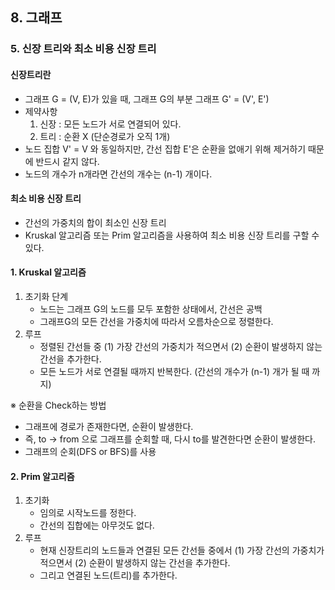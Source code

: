 ## 8. 그래프
### 5. 신장 트리와 최소 비용 신장 트리
#### 신장트리란
- 그래프 G = (V, E)가 있을 때, 그래프 G의 부분 그래프 G' = (V', E')
- 제약사항
    1. 신장 : 모든 노드가 서로 연결되어 있다.
    2. 트리 : 순환 X (단순경로가 오직 1개)
- 노드 집합 V' = V 와 동일하지만, 간선 집합 E'은 순환을 없애기 위해 제거하기 때문에 반드시 같지 않다.
- 노드의 개수가 n개라면 간선의 개수는 (n-1) 개이다.

#### 최소 비용 신장 트리
- 간선의 가중치의 합이 최소인 신장 트리
- Kruskal 알고리즘 또는 Prim 알고리즘을 사용하여 최소 비용 신장 트리를 구할 수 있다.

#### 1. Kruskal 알고리즘
1. 초기화 단계
    - 노드는 그래프 G의 노드를 모두 포함한 상태에서, 간선은 공백
    - 그래프G의 모든 간선을 가중치에 따라서 오름차순으로 정렬한다.
2. 루프
    - 정렬된 간선들 중 (1) 가장 간선의 가중치가 적으면서 (2) 순환이 발생하지 않는 간선을 추가한다.
    - 모든 노드가 서로 연결될 때까지 반복한다. (간선의 개수가 (n-1) 개가 될 때 까지)

※ 순환을 Check하는 방법
- 그래프에 경로가 존재한다면, 순환이 발생한다.
- 즉, to → from 으로 그래프를 순회할 때, 다시 to를 발견한다면 순환이 발생한다.
- 그래프의 순회(DFS or BFS)를 사용

#### 2. Prim 알고리즘
1. 초기화
    - 임의로 시작노드를 정한다.
    - 간선의 집합에는 아무것도 없다.
2. 루프
    - 현재 신장트리의 노드들과 연결된 모든 간선들 중에서 (1) 가장 간선의 가중치가 적으면서 (2) 순환이 발생하지 않는 간선을 추가한다.
    - 그리고 연결된 노드(트리)를 추가한다.